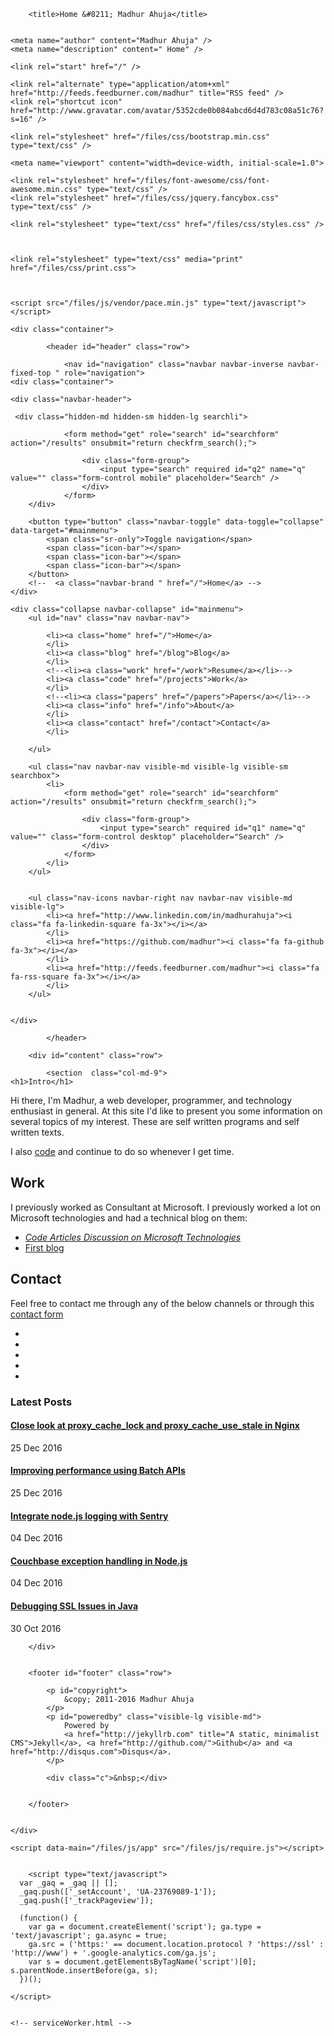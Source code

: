 <!DOCTYPE html>

<html lang="en">

<head>
    <meta charset="utf-8" />
    
        <title>Home &#8211; Madhur Ahuja</title>
    

    <meta name="author" content="Madhur Ahuja" />
    <meta name="description" content=" Home" />

    <link rel="start" href="/" />

    <link rel="alternate" type="application/atom+xml" href="http://feeds.feedburner.com/madhur" title="RSS feed" />
    <link rel="shortcut icon" href="http://www.gravatar.com/avatar/5352cde0b084abcd6d4d783c08a51c76?s=16" />

    <link rel="stylesheet" href="/files/css/bootstrap.min.css" type="text/css" />

    <meta name="viewport" content="width=device-width, initial-scale=1.0">

    <link rel="stylesheet" href="/files/font-awesome/css/font-awesome.min.css" type="text/css" />
    <link rel="stylesheet" href="/files/css/jquery.fancybox.css" type="text/css" />

    <link rel="stylesheet" type="text/css" href="/files/css/styles.css" />
    
    

    <link rel="stylesheet" type="text/css" media="print" href="/files/css/print.css">

     
   
    <script src="/files/js/vendor/pace.min.js" type="text/javascript"></script>
</head>

<body>

    <div class="container">
       
            <header id="header" class="row">

                <nav id="navigation" class="navbar navbar-inverse navbar-fixed-top " role="navigation">
    <div class="container">

    <div class="navbar-header">

     <div class="hidden-md hidden-sm hidden-lg searchli">

                <form method="get" role="search" id="searchform" action="/results" onsubmit="return checkfrm_search();">

                    <div class="form-group">
                        <input type="search" required id="q2" name="q" value="" class="form-control mobile" placeholder="Search" />
                    </div>
                </form>
        </div>

        <button type="button" class="navbar-toggle" data-toggle="collapse" data-target="#mainmenu">
            <span class="sr-only">Toggle navigation</span>
            <span class="icon-bar"></span>
            <span class="icon-bar"></span>
            <span class="icon-bar"></span>
        </button>
        <!--  <a class="navbar-brand " href="/">Home</a> -->
    </div>

    <div class="collapse navbar-collapse" id="mainmenu">
        <ul id="nav" class="nav navbar-nav">
            
            <li><a class="home" href="/">Home</a>
            </li>
            <li><a class="blog" href="/blog">Blog</a>
            </li>
            <!--<li><a class="work" href="/work">Resume</a></li>-->
            <li><a class="code" href="/projects">Work</a>
            </li>
            <!--<li><a class="papers" href="/papers">Papers</a></li>-->
            <li><a class="info" href="/info">About</a>
            </li>
            <li><a class="contact" href="/contact">Contact</a>
            </li>

        </ul>

        <ul class="nav navbar-nav visible-md visible-lg visible-sm searchbox">
            <li>
                <form method="get" role="search" id="searchform" action="/results" onsubmit="return checkfrm_search();">

                    <div class="form-group">
                        <input type="search" required id="q1" name="q" value="" class="form-control desktop" placeholder="Search" />
                    </div>
                </form>
            </li>
        </ul>


        <ul class="nav-icons navbar-right nav navbar-nav visible-md visible-lg">
            <li><a href="http://www.linkedin.com/in/madhurahuja"><i class="fa fa-linkedin-square fa-3x"></i></a>
            </li>
            <li><a href="https://github.com/madhur"><i class="fa fa-github fa-3x"></i></a>
            </li>
            <li><a href="http://feeds.feedburner.com/madhur"><i class="fa fa-rss-square fa-3x"></i></a>
            </li>
        </ul>


    </div>

</div>
</nav>


            </header>
       
        <div id="content" class="row">

            <section  class="col-md-9">
	<h1>Intro</h1>

<p>Hi there, I&#39;m Madhur, a web developer, programmer, and technology enthusiast in general. At this site I&#39;d like to present you some information on several topics of my interest. These are self written programs and self written texts.</p>

<p>I also <a href="/projects">code</a> and continue to do so whenever I get time.</p>

<h2>Work</h2>

<p>I previously worked as Consultant at Microsoft. I previously worked a lot on Microsoft technologies and had a technical blog on them:</p>

<ul>
<li> <em><a href="http://blogs.msdn.com/mahuja">Code Articles Discussion on Microsoft Technologies</a></em></li>
<li> <a href="http://madhurahuja.blogspot.in/">First blog</a></li>
</ul>

<h2>Contact</h2>

<p>Feel free to contact me through any of the below channels or through this <a href="/contact">contact form</a></p>

<ul class="contact-icons">
<li><a href="http://www.linkedin.com/in/madhurahuja"><i class="fa fa-linkedin-square fa-3x"></i><a/></li>
<li><a href="http://stackoverflow.com/users/507256/madhur-ahuja"><i class="fa fa-stack-overflow fa-3x"></i><a/></li>
<li><a href="https://github.com/madhur"><i class="fa fa-github fa-3x"></i><a/></li>
<li><a href="http://twitter.com/#!/madhur25"><i class="fa fa-twitter-square fa-3x"></i><a/></li>
<li><a href="mailto:ahuja.madhur@gmail.com"><i class="fa fa-inbox fa-3x"></i><a/></li>
</ul>

</section>

<aside id="secondary" class="col-md-3 visible-md visible-lg">
	<div class="category">
<h3>Latest Posts</h3>
<h4><a href="/blog/2016/12/25/proxy-cache-lock-nginx.html">Close look at proxy_cache_lock and proxy_cache_use_stale in Nginx</a></h4><time datetime="2016-12-25 00:00:00 +0530" pubdate="pubdate" class="date">25 Dec 2016</time><h4><a href="/blog/2016/12/25/batch-api-framework-nodejs.html">Improving performance using Batch APIs</a></h4><time datetime="2016-12-25 00:00:00 +0530" pubdate="pubdate" class="date">25 Dec 2016</time><h4><a href="/blog/2016/12/04/integrating-sentry-node.html">Integrate node.js logging with Sentry</a></h4><time datetime="2016-12-04 00:00:00 +0530" pubdate="pubdate" class="date">04 Dec 2016</time><h4><a href="/blog/2016/12/04/handling-couchbase-node.html">Couchbase exception handling in Node.js</a></h4><time datetime="2016-12-04 00:00:00 +0530" pubdate="pubdate" class="date">04 Dec 2016</time><h4><a href="/blog/2016/10/30/debugging-ssl-issues-java.html">Debugging SSL Issues in Java</a></h4><time datetime="2016-10-30 00:00:00 +0530" pubdate="pubdate" class="date">30 Oct 2016</time>


</div>


</aside>

<div class="c"></div>
	

	



	


        </div>


        <footer id="footer" class="row">

            <p id="copyright">
                &copy; 2011-2016 Madhur Ahuja
            </p>
            <p id="poweredby" class="visible-lg visible-md">
                Powered by
                <a href="http://jekyllrb.com" title="A static, minimalist CMS">Jekyll</a>, <a href="http://github.com/">Github</a> and <a href="http://disqus.com">Disqus</a>.
            </p>

            <div class="c">&nbsp;</div>


        </footer>


    </div>

    <script data-main="/files/js/app" src="/files/js/require.js"></script>

    
        <script type="text/javascript">
	  var _gaq = _gaq || [];
	  _gaq.push(['_setAccount', 'UA-23769089-1']);
	  _gaq.push(['_trackPageview']);

	  (function() {
		var ga = document.createElement('script'); ga.type = 'text/javascript'; ga.async = true;
		ga.src = ('https:' == document.location.protocol ? 'https://ssl' : 'http://www') + '.google-analytics.com/ga.js';
		var s = document.getElementsByTagName('script')[0]; s.parentNode.insertBefore(ga, s);
	  })();

	</script>
    

    <!-- serviceWorker.html -->
<script>
if ('serviceWorker' in navigator) {
    navigator.serviceWorker.register('/serviceWorker.js').then(function(reg) {
        if (!reg.installing) return;
        console.log("[*] ServiceWorker is installing...");

        var worker = reg.installing;
        worker.addEventListener('statechange', function() {
            if (worker.state == 'redundant') {
                console.log('[*] Install failed');
            }
            if (worker.state == 'installed') {
                console.log('[*] Install successful!');
            }
        });
    });
}

</script>

</body>

</html>
